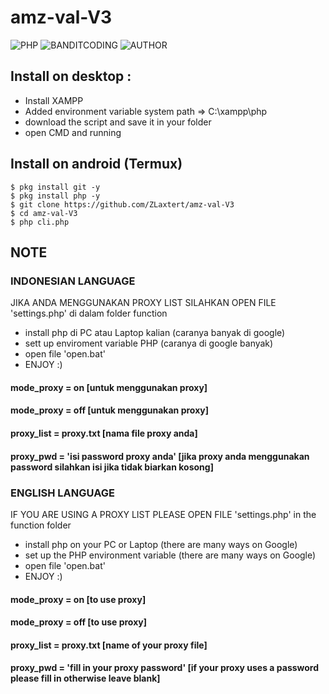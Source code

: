 # amz-val-V3
![PHP](https://img.shields.io/badge/language-PHP-blue.svg)
![BANDITCODING](https://img.shields.io/badge/Team-Darkxcode-green)
![AUTHOR](https://img.shields.io/badge/Author-Zlaxtert-orange)

## Install on desktop : 
- Install XAMPP
- Added environment variable system path => C:\xampp\php
- download the script and save it in your folder
- open CMD and running

## Install on android (Termux)
    $ pkg install git -y
    $ pkg install php -y
    $ git clone https://github.com/ZLaxtert/amz-val-V3
    $ cd amz-val-V3
    $ php cli.php

## NOTE
### INDONESIAN LANGUAGE

JIKA ANDA MENGGUNAKAN PROXY LIST SILAHKAN OPEN FILE 'settings.php' di dalam folder function

- install php di PC atau Laptop kalian (caranya banyak di google)
- sett up enviroment variable PHP (caranya di google banyak)
- open file 'open.bat'
- ENJOY :)

#### mode_proxy = on [untuk menggunakan proxy]
#### mode_proxy = off [untuk menggunakan proxy]
#### proxy_list = proxy.txt [nama file proxy anda]
#### proxy_pwd  = 'isi password proxy anda' [jika proxy anda menggunakan password silahkan isi jika tidak biarkan kosong]

### ENGLISH LANGUAGE

IF YOU ARE USING A PROXY LIST PLEASE OPEN FILE 'settings.php' in the function folder

- install php on your PC or Laptop (there are many ways on Google)
- set up the PHP environment variable (there are many ways on Google)
- open file 'open.bat'
- ENJOY :)

#### mode_proxy = on [to use proxy]
#### mode_proxy = off [to use proxy]
#### proxy_list = proxy.txt [name of your proxy file]
#### proxy_pwd = 'fill in your proxy password' [if your proxy uses a password please fill in otherwise leave blank]

